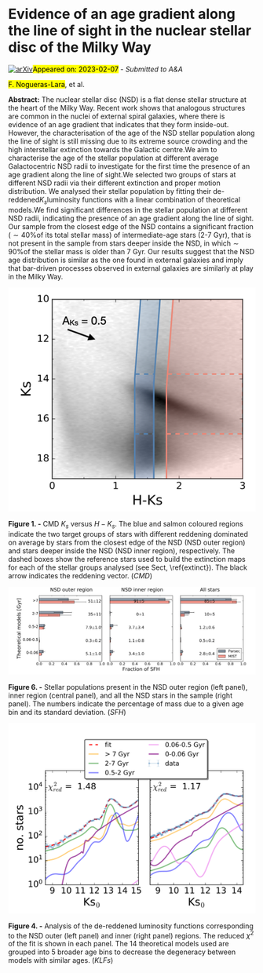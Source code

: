 <div class="macros" style="visibility:hidden;">
$\newcommand{\ensuremath}{}$
$\newcommand{\xspace}{}$
$\newcommand{\object}[1]{\texttt{#1}}$
$\newcommand{\farcs}{{.}''}$
$\newcommand{\farcm}{{.}'}$
$\newcommand{\arcsec}{''}$
$\newcommand{\arcmin}{'}$
$\newcommand{\ion}[2]{#1#2}$
$\newcommand{\textsc}[1]{\textrm{#1}}$
$\newcommand{\hl}[1]{\textrm{#1}}$</div>

<div class="macros" style="visibility:hidden;">
$\newcommand{$\ensuremath$}{}$
$\newcommand{$\xspace$}{}$
$\newcommand{$\object$}[1]{\texttt{#1}}$
$\newcommand{$\farcs$}{{.}''}$
$\newcommand{$\farcm$}{{.}'}$
$\newcommand{$\arcsec$}{''}$
$\newcommand{$\arcmin$}{'}$
$\newcommand{$\ion$}[2]{#1#2}$
$\newcommand{$\textsc$}[1]{\textrm{#1}}$
$\newcommand{$\hl$}[1]{\textrm{#1}}$</div>



<div id="title">

# Evidence of an age gradient along the line of sight in the nuclear stellar disc of the Milky Way

</div>
<div id="comments">

[![arXiv](https://img.shields.io/badge/arXiv-2302.02890-b31b1b.svg)](https://arxiv.org/abs/2302.02890)<mark>Appeared on: 2023-02-07</mark> - _Submitted to A&A_

</div>
<div id="authors">

<mark>F. Nogueras-Lara</mark>, et al.

</div>
<div id="abstract">

**Abstract:** The nuclear stellar disc (NSD) is a flat dense stellar structure at the heart of the Milky Way. Recent work shows that analogous structures are common in the nuclei of external spiral galaxies, where there is evidence of an age gradient that indicates that they form inside-out. However, the characterisation of the age of the NSD stellar population along the line of sight is still missing due to its extreme source crowding and the high interstellar extinction towards the Galactic centre.We aim to characterise the age of the stellar population at different average Galactocentric NSD radii to investigate for the first time the presence of an age gradient along the line of sight.We selected two groups of stars at different NSD radii via their different extinction and proper motion distribution. We analysed their stellar population by fitting their de-reddened$K_s$luminosity functions with a linear combination of theoretical models.We find significant differences in the stellar population at different NSD radii, indicating the presence of an age gradient along the line of sight. Our sample from the closest edge of the NSD contains a significant fraction ($\sim40$\%of its total stellar mass) of intermediate-age stars (2-7 Gyr), that is not present in the sample from stars deeper inside the NSD, in which$\sim90 \%$of the stellar mass is older than 7 Gyr. Our results suggest that the NSD age distribution is similar as the one found in external galaxies and  imply that bar-driven processes observed in external galaxies are similarly at play in the Milky Way.

</div>

<div id="div_fig1">

<img src="tmp_2302.02890/./CMD.png" alt="Fig1" width="100%"/>

**Figure 1. -** CMD $K_s$ versus $H-K_s$. The blue and salmon coloured regions indicate the two target groups of stars with different reddening dominated on average by stars from the closest edge of the NSD (NSD outer region) and stars deeper inside the NSD  (NSD inner region), respectively. The dashed boxes show the reference stars used to build the extinction maps for each of the stellar groups analysed (see Sect, \ref{extinct}). The black arrow indicates the reddening vector. (*CMD*)

</div>
<div id="div_fig2">

<img src="tmp_2302.02890/./res_fit.png" alt="Fig6" width="100%"/>

**Figure 6. -** Stellar populations present in the NSD outer region (left panel), inner region (central panel), and all the NSD stars in the sample (right panel). The numbers indicate the percentage of mass due to a given age bin and its standard deviation. (*SFH*)

</div>
<div id="div_fig3">

<img src="tmp_2302.02890/./KLFs.png" alt="Fig4" width="100%"/>

**Figure 4. -** Analysis of the de-reddened luminosity functions corresponding to the NSD outer (left panel) and inner (right panel) regions. The reduced $\chi^2$ of the fit is shown in each panel. The 14 theoretical models used are grouped into 5 broader age bins to decrease the degeneracy between models with similar ages. (*KLFs*)

</div>